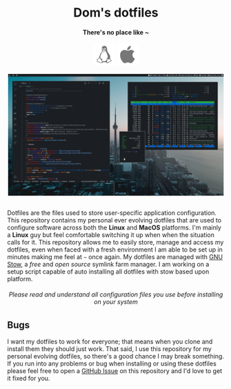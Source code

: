 <h1 align='center'>Dom's dotfiles</h1>

<h4 align='center'>There's no place like ~</h4>

<div align='center'>
  <img src='assets/linux.svg' width='50'>
  <img src='assets/macos.svg' width='50'>
  <br><br>
  <img align='center' width='500' src='assets/screenshot.png'>
  <br><br>
</div>

Dotfiles are the files used to store user-specific application configuration. This repository contains my personal ever evolving dotfiles that are used to configure software across both the **Linux** and **MacOS** platforms. I'm mainly a **Linux** guy but feel comfortable switching it up when when the situation calls for it. This repository allows me to easily store, manage and access my dotfiles, even when faced with a fresh environment I am able to be set up in minutes making me feel at `~` once again. My dotfiles are managed with [GNU Stow](https://www.gnu.org/software/stow/), a *free* and *open source* symlink farm manager. I am working on a setup script capable of auto installing all dotfiles with stow based upon platform.

<h6 align='center'>Please read and understand all configuration files you use before installing on your system<h6>


## Bugs

I want my dotfiles to work for everyone; that means when you clone and install them they should just work. That said, I use this repository for my personal evolving dotfiles, so there's a good chance I may break something. If you run into any problems or bug when installing or using these dotfiles please feel free to open a [GitHub Issue](https://github.com/dominicegginton/dotfiles/issues/new) on this repository and I'd love to get it fixed for you.